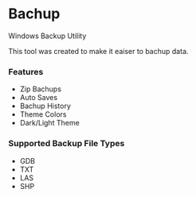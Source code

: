 # Bachup
Windows Backup Utility

This tool was created to make it eaiser to bachup data. 

### Features

* Zip Bachups
* Auto Saves
* Bachup History
* Theme Colors
* Dark/Light Theme


### Supported Backup File Types
* GDB
* TXT
* LAS
* SHP

